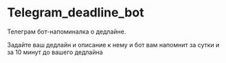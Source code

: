 # Telegram_deadline_bot
Телеграм бот-напоминалка о дедлайне. 

Задайте ваш дедлайн и описание к нему и бот вам напомнит за сутки и за 10 минут до вашего дедлайна
